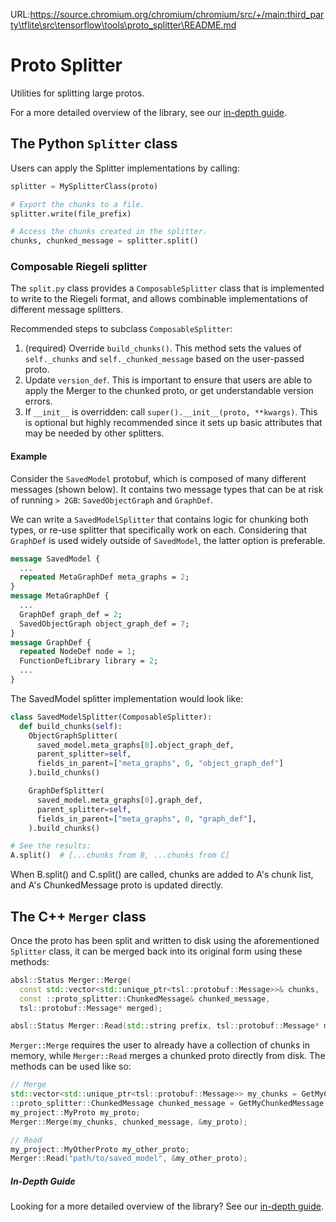 URL:https://source.chromium.org/chromium/chromium/src/+/main:third_party\tflite\src\tensorflow\tools\proto_splitter\README.md
# Proto Splitter

Utilities for splitting large protos.

For a more detailed overview of the library, see our [in-depth guide](g3doc/in-depth-guide.md).

## The Python `Splitter` class

Users can apply the Splitter implementations by calling:

```python
splitter = MySplitterClass(proto)

# Export the chunks to a file.
splitter.write(file_prefix)

# Access the chunks created in the splitter.
chunks, chunked_message = splitter.split()
```

### Composable Riegeli splitter

The `split.py` class provides a `ComposableSplitter` class that is implemented
to write to the Riegeli format, and allows combinable implementations of
different message splitters.

Recommended steps to subclass `ComposableSplitter`:

1.  (required) Override `build_chunks()`. This method sets the values of
    `self._chunks` and `self._chunked_message` based on the user-passed proto.
2.  Update `version_def`. This is important to ensure that users are able to
    apply the Merger to the chunked proto, or get understandable version errors.
3.  If `__init__` is overridden: call `super().__init__(proto, **kwargs)`. This
    is optional but highly recommended since it sets up basic attributes that
    may be needed by other splitters.

#### Example

Consider the `SavedModel` protobuf, which is composed of many different messages
(shown below). It contains two message types that can be at risk of running `>
2GB`: `SavedObjectGraph` and `GraphDef`.

We can write a `SavedModelSplitter` that contains logic for chunking both types,
or re-use splitter that specifically work on each. Considering that `GraphDef`
is used widely outside of `SavedModel`, the latter option is preferable.

```proto
message SavedModel {
  ...
  repeated MetaGraphDef meta_graphs = 2;
}
message MetaGraphDef {
  ...
  GraphDef graph_def = 2;
  SavedObjectGraph object_graph_def = 7;
}
message GraphDef {
  repeated NodeDef node = 1;
  FunctionDefLibrary library = 2;
  ...
}
```

The SavedModel splitter implementation would look like:

```python
class SavedModelSplitter(ComposableSplitter):
  def build_chunks(self):
    ObjectGraphSplitter(
      saved_model.meta_graphs[0].object_graph_def,
      parent_splitter=self,
      fields_in_parent=["meta_graphs", 0, "object_graph_def"]
    ).build_chunks()

    GraphDefSplitter(
      saved_model.meta_graphs[0].graph_def,
      parent_splitter=self,
      fields_in_parent=["meta_graphs", 0, "graph_def"],
    ).build_chunks()

# See the results:
A.split()  # [...chunks from B, ...chunks from C]
```

When B.split() and C.split() are called, chunks are added to A's chunk list, and
A's ChunkedMessage proto is updated directly.

## The C++ `Merger` class

Once the proto has been split and written to disk using the aforementioned
`Splitter` class, it can be merged back into its original form using these
methods:

```c++
absl::Status Merger::Merge(
  const std::vector<std::unique_ptr<tsl::protobuf::Message>>& chunks,
  const ::proto_splitter::ChunkedMessage& chunked_message,
  tsl::protobuf::Message* merged);

absl::Status Merger::Read(std::string prefix, tsl::protobuf::Message* merged);
```

`Merger::Merge` requires the user to already have a collection of chunks in
memory, while `Merger::Read` merges a chunked proto directly from disk. The
methods can be used like so:

```c++
// Merge
std::vector<std::unique_ptr<tsl::protobuf::Message>> my_chunks = GetMyChunks();
::proto_splitter::ChunkedMessage chunked_message = GetMyChunkedMessage();
my_project::MyProto my_proto;
Merger::Merge(my_chunks, chunked_message, &my_proto);

// Read
my_project::MyOtherProto my_other_proto;
Merger::Read("path/to/saved_model", &my_other_proto);
```

##### In-Depth Guide

Looking for a more detailed overview of the library? See our [in-depth guide](g3doc/in-depth-guide.md).
